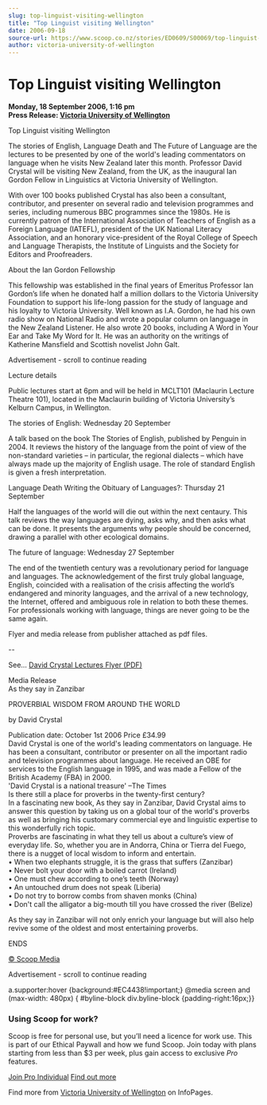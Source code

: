 ```yaml
---
slug: top-linguist-visiting-wellington
title: "Top Linguist visiting Wellington"
date: 2006-09-18
source-url: https://www.scoop.co.nz/stories/ED0609/S00069/top-linguist-visiting-wellington.htm
author: victoria-university-of-wellington
---
```

Top Linguist visiting Wellington
================================

**Monday, 18 September 2006, 1:16 pm**  
**Press Release: [Victoria University of Wellington](https://info.scoop.co.nz/Victoria_University_of_Wellington)**

Top Linguist visiting Wellington

The stories of English, Language Death and The Future of Language are the lectures to be presented by one of the world's leading commentators on language when he visits New Zealand later this month. Professor David Crystal will be visiting New Zealand, from the UK, as the inaugural Ian Gordon Fellow in Linguistics at Victoria University of Wellington.

With over 100 books published Crystal has also been a consultant, contributor, and presenter on several radio and television programmes and series, including numerous BBC programmes since the 1980s. He is currently patron of the International Association of Teachers of English as a Foreign Language (IATEFL), president of the UK National Literacy Association, and an honorary vice-president of the Royal College of Speech and Language Therapists, the Institute of Linguists and the Society for Editors and Proofreaders.

About the Ian Gordon Fellowship

This fellowship was established in the final years of Emeritus Professor Ian Gordon’s life when he donated half a million dollars to the Victoria University Foundation to support his life-long passion for the study of language and his loyalty to Victoria University. Well known as I.A. Gordon, he had his own radio show on National Radio and wrote a popular column on language in the New Zealand Listener. He also wrote 20 books, including A Word in Your Ear and Take My Word for It. He was an authority on the writings of Katherine Mansfield and Scottish novelist John Galt.

Advertisement - scroll to continue reading





Lecture details

Public lectures start at 6pm and will be held in MCLT101 (Maclaurin Lecture Theatre 101), located in the Maclaurin building of Victoria University’s Kelburn Campus, in Wellington.

The stories of English: Wednesday 20 September

A talk based on the book The Stories of English, published by Penguin in 2004. It reviews the history of the language from the point of view of the non-standard varieties – in particular, the regional dialects – which have always made up the majority of English usage. The role of standard English is given a fresh interpretation.

Language Death Writing the Obituary of Languages?: Thursday 21 September

Half the languages of the world will die out within the next centaury. This talk reviews the way languages are dying, asks why, and then asks what can be done. It presents the arguments why people should be concerned, drawing a parallel with other ecological domains.

The future of language: Wednesday 27 September

The end of the twentieth century was a revolutionary period for language and languages. The acknowledgement of the first truly global language, English, coincided with a realisation of the crisis affecting the world’s endangered and minority languages, and the arrival of a new technology, the Internet, offered and ambiguous role in relation to both these themes. For professionals working with language, things are never going to be the same again.

Flyer and media release from publisher attached as pdf files.

\--

See... [David Crystal Lectures Flyer (PDF)](http://img.scoop.co.nz/media/pdfs/0609/David_Crystal.pdf)

Media Release  
As they say in Zanzibar

PROVERBIAL WISDOM FROM AROUND THE WORLD

by David Crystal

Publication date: October 1st 2006 Price £34.99  
David Crystal is one of the world's leading commentators on language. He has been a consultant, contributor or presenter on all the important radio and television programmes about language. He received an OBE for services to the English language in 1995, and was made a Fellow of the British Academy (FBA) in 2000.  
'David Crystal is a national treasure' –The Times  
Is there still a place for proverbs in the twenty-first century?  
In a fascinating new book, As they say in Zanzibar, David Crystal aims to answer this question by taking us on a global tour of the world's proverbs as well as bringing his customary commercial eye and linguistic expertise to this wonderfully rich topic.  
Proverbs are fascinating in what they tell us about a culture’s view of everyday life. So, whether you are in Andorra, China or Tierra del Fuego, there is a nugget of local wisdom to inform and entertain.  
• When two elephants struggle, it is the grass that suffers (Zanzibar)  
• Never bolt your door with a boiled carrot (Ireland)  
• One must chew according to one’s teeth (Norway)  
• An untouched drum does not speak (Liberia)  
• Do not try to borrow combs from shaven monks (China)  
• Don't call the alligator a big-mouth till you have crossed the river (Belize)

As they say in Zanzibar will not only enrich your language but will also help revive some of the oldest and most entertaining proverbs.

  
ENDS

[© Scoop Media](http://www.scoop.co.nz/about/terms.html)  

Advertisement - scroll to continue reading



a.supporter:hover {background:#EC4438!important;} @media screen and (max-width: 480px) { #byline-block div.byline-block {padding-right:16px;}}

### Using Scoop for work?

Scoop is free for personal use, but you’ll need a licence for work use. This is part of our Ethical Paywall and how we fund Scoop. Join today with plans starting from less than $3 per week, plus gain access to exclusive _Pro_ features.  
  
[Join Pro Individual](https://pro.scoop.co.nz/Individual/?from=ProIn24) [Find out more](https://pro.scoop.co.nz/using-scoop-for-work/?from=ProIn24)

Find more from [Victoria University of Wellington](https://info.scoop.co.nz/Victoria_University_of_Wellington) on InfoPages.